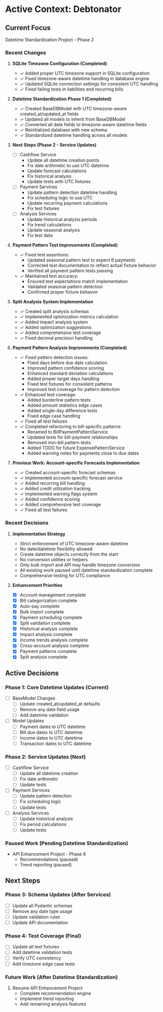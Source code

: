 # Active Context: Debtonator

## Current Focus
Datetime Standardization Project - Phase 2

### Recent Changes
1. **SQLite Timezone Configuration (Completed)**
   - ✓ Added proper UTC timezone support in SQLite configuration
   - ✓ Fixed timezone-aware datetime handling in database engine
   - ✓ Updated SQLite connection settings for consistent UTC handling
   - ✓ Fixed failing tests in liabilities and recurring bills

2. **Datetime Standardization Phase 1 (Completed)**
   - ✓ Created BaseDBModel with UTC timezone-aware created_at/updated_at fields
   - ✓ Updated all models to inherit from BaseDBModel
   - ✓ Converted all date fields to timezone-aware datetime fields
   - ✓ Reinitialized database with new schema
   - ✓ Standardized datetime handling across all models

2. **Next Steps (Phase 2 - Service Updates)**
   - [ ] Cashflow Service
     * Update all datetime creation points
     * Fix date arithmetic to use UTC datetime
     * Update forecast calculations
     * Fix historical analysis
     * Update tests with UTC fixtures
   - [ ] Payment Services
     * Update pattern detection datetime handling
     * Fix scheduling logic to use UTC
     * Update recurring payment calculations
     * Fix test fixtures
   - [ ] Analysis Services
     * Update historical analysis periods
     * Fix trend calculations
     * Update seasonal analysis
     * Fix test data

2. **Payment Pattern Test Improvements (Completed)**
   - ✓ Fixed test assertions:
     * Updated seasonal pattern test to expect 6 payments
     * Corrected test documentation to reflect actual fixture behavior
     * Verified all payment pattern tests passing
   - ✓ Maintained test accuracy:
     * Ensured test expectations match implementation
     * Validated seasonal pattern detection
     * Confirmed proper fixture behavior

2. **Split Analysis System Implementation**
   - ✓ Created split analysis schemas
   - ✓ Implemented optimization metrics calculation
   - ✓ Added impact analysis system
   - ✓ Added optimization suggestions
   - ✓ Added comprehensive test coverage
   - ✓ Fixed decimal precision handling

2. **Payment Pattern Analysis Improvements (Completed)**
   - ✓ Fixed pattern detection issues:
     * Fixed days before due date calculation
     * Improved pattern confidence scoring
     * Enhanced standard deviation calculations
     * Added proper target days handling
     * Fixed test fixtures for consistent patterns
     * Improved test coverage for pattern detection
   - ✓ Enhanced test coverage:
     * Added borderline pattern tests
     * Added amount statistics edge cases
     * Added single-day difference tests
     * Fixed edge case handling
   - ✓ Fixed all test failures
   - ✓ Completed refactoring to bill-specific patterns:
     * Renamed to BillPaymentPatternService
     * Updated tests for bill-payment relationships
     * Removed non-bill pattern tests
     * Added TODO for future ExpensePatternService
     * Added warning notes for payments close to due dates

3. **Previous Work: Account-specific Forecasts Implementation**
   - ✓ Created account-specific forecast schemas
   - ✓ Implemented account-specific forecast service
   - ✓ Added recurring bill handling
   - ✓ Added credit utilization tracking
   - ✓ Implemented warning flags system
   - ✓ Added confidence scoring
   - ✓ Added comprehensive test coverage
   - ✓ Fixed all test failures

### Recent Decisions
1. **Implementation Strategy**
   - Strict enforcement of UTC timezone-aware datetime
   - No date/datetime flexibility allowed
   - Create datetime objects correctly from the start
   - No conversion utilities or helpers
   - Only bulk import and API may handle timezone conversion
   - All existing work paused until datetime standardization complete
   - Comprehensive testing for UTC compliance

2. **Enhancement Priorities**
   - [x] Account management complete
   - [x] Bill categorization complete
   - [x] Auto-pay complete
   - [x] Bulk import complete
   - [x] Payment scheduling complete
   - [x] Split validation complete
   - [x] Historical analysis complete
   - [x] Impact analysis complete
   - [x] Income trends analysis complete
   - [x] Cross-account analysis complete
   - [x] Payment patterns complete
   - [x] Split analysis complete

## Active Decisions

### Phase 1: Core Datetime Updates (Current)
- [ ] BaseModel Changes
  - [ ] Update created_at/updated_at defaults
  - [ ] Remove any date field usage
  - [ ] Add datetime validation
- [ ] Model Updates
  - [ ] Payment dates to UTC datetime
  - [ ] Bill due dates to UTC datetime
  - [ ] Income dates to UTC datetime
  - [ ] Transaction dates to UTC datetime

### Phase 2: Service Updates (Next)
- [ ] Cashflow Service
  - [ ] Update all datetime creation
  - [ ] Fix date arithmetic
  - [ ] Update tests
- [ ] Payment Services
  - [ ] Update pattern detection
  - [ ] Fix scheduling logic
  - [ ] Update tests
- [ ] Analysis Services
  - [ ] Update historical analysis
  - [ ] Fix period calculations
  - [ ] Update tests

### Paused Work (Pending Datetime Standardization)
- API Enhancement Project - Phase 6
  - Recommendations (paused)
  - Trend reporting (paused)

## Next Steps

### Phase 3: Schema Updates (After Services)
- [ ] Update all Pydantic schemas
- [ ] Remove any date type usage
- [ ] Update validation rules
- [ ] Update API documentation

### Phase 4: Test Coverage (Final)
- [ ] Update all test fixtures
- [ ] Add datetime validation tests
- [ ] Verify UTC consistency
- [ ] Add timezone edge case tests

### Future Work (After Datetime Standardization)
1. Resume API Enhancement Project
   - Complete recommendation engine
   - Implement trend reporting
   - Add remaining analysis features
